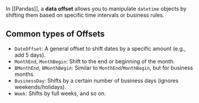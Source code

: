 In [[Pandas]], a **data offset** allows you to manipulate `datetime` objects by shifting them based on specific time intervals or business rules.

## Common types of Offsets 

- `DateOffset`: A general offset to shift dates by a specific amount (e.g., add 5 days).
- `MonthEnd`, `MonthBegin`: Shift to the end or beginning of the month.
- `BMonthEnd`, `BMonthBegin`: Similar to `MonthEnd`/`MonthBegin`, but for business months.
- `BusinessDay`: Shifts by a certain number of business days (ignores weekends/holidays).
- `Week`: Shifts by full weeks, and so on.